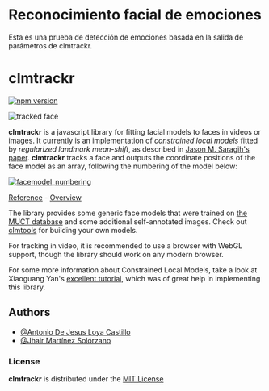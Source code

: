 
# Reconocimiento facial de emociones

Esta es una prueba de detección de emociones basada en la salida de parámetros de clmtrackr.



clmtrackr
======

[![npm version](https://img.shields.io/npm/v/clmtrackr.svg)](https://www.npmjs.com/package/clmtrackr)

![tracked face](https://auduno.github.io/clmtrackr/examples/media/clmtrackr_03.jpg)

**clmtrackr** is a javascript library for fitting facial models to faces in videos or images. It currently is an implementation of *constrained local models* fitted by *regularized landmark mean-shift*, as described in [Jason M. Saragih's paper](http://dl.acm.org/citation.cfm?id=1938021). **clmtrackr** tracks a face and outputs the coordinate positions of the face model as an array, following the numbering of the model below:

[![facemodel_numbering](https://auduno.github.io/clmtrackr/examples/media/facemodel_numbering_new_small.png)](https://auduno.github.io/clmtrackr/examples/media/facemodel_numbering_new.png)

[Reference](http://auduno.github.io/clmtrackr/docs/reference.html) - [Overview](https://www.auduno.com/2014/01/05/fitting-faces/)

The library provides some generic face models that were trained on [the MUCT database](http://www.milbo.org/muct/) and some additional self-annotated images. Check out [clmtools](https://github.com/auduno/clmtools) for building your own models.

For tracking in video, it is recommended to use a browser with WebGL support, though the library should work on any modern browser.

For some more information about Constrained Local Models, take a look at Xiaoguang Yan's [excellent tutorial](https://sites.google.com/site/xgyanhome/home/projects/clm-implementation/ConstrainedLocalModel-tutorial%2Cv0.7.pdf?attredirects=0), which was of great help in implementing this library.

## Authors

- [@Antonio De Jesus Loya Castillo](https://github.com/AntonioLoya)
- [@Jhair Martínez Solórzano](https://github.com/JhairM16)


### License ###

**clmtrackr** is distributed under the [MIT License](http://www.opensource.org/licenses/MIT)


